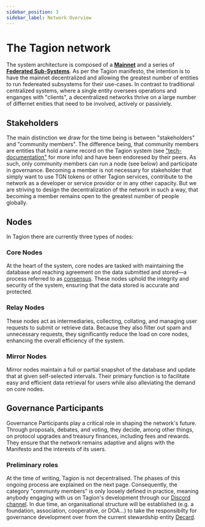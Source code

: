 ```yaml
---
sidebar_position: 3
sidebar_label: Network Overview
---
```


# The Tagion network

The system architecture is composed of a [**Mainnet**](/gov/glossary#tagion-mainnet) and a series of [**Federated Sub-Systems**](/gov/glossary#federated-subsystem). As per the Tagion manifesto, the intention is to have the mainnet decentralized and allowing the greatest number of entities to run federeated subsystems for their use-cases. In contrast to traditional centralized systems, where a single entity oversees operations and enganges with "clients", a decentralized networks thrive on a large number of differnet enities that need to be involved, actively or passiviely. 

## Stakeholders

The main distinction we draw for the time being is between "stakeholders" and "community members". The difference being, that community members are entities that hold a name record on the Tagion system (see ["tech-documentation"](https://docs.tagion.org/tech/protocols/dart/dartindex#dart-namerecords--hashkeys) for more info) and have been endoresed by their peers. As such, only community members can run a node (see below) and participate in governance. 
Becoming a member is not necessary for stakeholder that simply want to use TGN tokens or other Tagion services, contribute to the network as a developer or service providor or in any other capacity. But we are striving to design the decentralization of the network in such a way, that becoming a member remains open to the greatest number of people globally.  


## Nodes

In Tagion there are currently three types of nodes: 

### Core Nodes
At the heart of the system, core nodes are tasked with maintaining the database and reaching agreement on the data submitted and stored—a process referred to as [consensus](/gov/glossary#consensus). These nodes uphold the integrity and security of the system, ensuring that the data stored is accurate and protected.  

### Relay Nodes
These nodes act as intermediaries, collecting, collating, and managing user requests to submit or retrieve data. Because they also filter out spam and unnecessary requests, they significantly reduce the load on core nodes, enhancing the overall efficiency of the system. 

### Mirror Nodes
Mirror nodes maintain a full or partial snapshot of the database and update that at given self-selected intervals. Their primary function is to facilitate easy and efficient data retrieval for users while also alleviating the demand on core nodes. 


## Governance Participants

Governance Participants play a critical role in shaping the network's future. Through proposals, debates, and voting, they decide, among other things, on protocol upgrades and treasury finances, including fees and rewards. They ensure that the network remains adaptive and aligns with the Manifesto and the interests of its users. 

### Preliminary roles

At the time of writing, Tagion is not decentralised. The phases of this ongoing process are explained on the next page. 
Consequently, the category "communty members" is only loosely defined in practice, meaning anybody engaging with us on Tagion's development through our [Discord channel](https://discord.gg/wE4AA64a). 
In due time, an organisational structure will be established (e.g. a foundation, association, cooperative, or DOA...) to take the responsibilty for governance development over from the current stewardship entity [Decard](https://www.tagion.org/about/).
